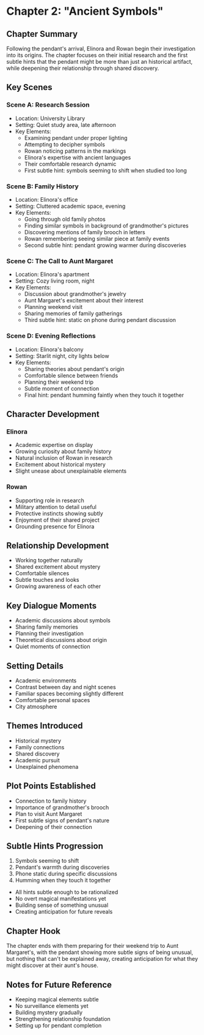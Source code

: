 # Chapter 2: "Ancient Symbols"

## Chapter Summary
Following the pendant's arrival, Elinora and Rowan begin their investigation into its origins. The chapter focuses on their initial research and the first subtle hints that the pendant might be more than just an historical artifact, while deepening their relationship through shared discovery.

## Key Scenes

### Scene A: Research Session
- Location: University Library
- Setting: Quiet study area, late afternoon
- Key Elements:
  * Examining pendant under proper lighting
  * Attempting to decipher symbols
  * Rowan noticing patterns in the markings
  * Elinora's expertise with ancient languages
  * Their comfortable research dynamic
  * First subtle hint: symbols seeming to shift when studied too long

### Scene B: Family History
- Location: Elinora's office
- Setting: Cluttered academic space, evening
- Key Elements:
  * Going through old family photos
  * Finding similar symbols in background of grandmother's pictures
  * Discovering mentions of family brooch in letters
  * Rowan remembering seeing similar piece at family events
  * Second subtle hint: pendant growing warmer during discoveries

### Scene C: The Call to Aunt Margaret
- Location: Elinora's apartment
- Setting: Cozy living room, night
- Key Elements:
  * Discussion about grandmother's jewelry
  * Aunt Margaret's excitement about their interest
  * Planning weekend visit
  * Sharing memories of family gatherings
  * Third subtle hint: static on phone during pendant discussion

### Scene D: Evening Reflections
- Location: Elinora's balcony
- Setting: Starlit night, city lights below
- Key Elements:
  * Sharing theories about pendant's origin
  * Comfortable silence between friends
  * Planning their weekend trip
  * Subtle moment of connection
  * Final hint: pendant humming faintly when they touch it together

## Character Development

### Elinora
- Academic expertise on display
- Growing curiosity about family history
- Natural inclusion of Rowan in research
- Excitement about historical mystery
- Slight unease about unexplainable elements

### Rowan
- Supporting role in research
- Military attention to detail useful
- Protective instincts showing subtly
- Enjoyment of their shared project
- Grounding presence for Elinora

## Relationship Development
- Working together naturally
- Shared excitement about mystery
- Comfortable silences
- Subtle touches and looks
- Growing awareness of each other

## Key Dialogue Moments
- Academic discussions about symbols
- Sharing family memories
- Planning their investigation
- Theoretical discussions about origin
- Quiet moments of connection

## Setting Details
- Academic environments
- Contrast between day and night scenes
- Familiar spaces becoming slightly different
- Comfortable personal spaces
- City atmosphere

## Themes Introduced
- Historical mystery
- Family connections
- Shared discovery
- Academic pursuit
- Unexplained phenomena

## Plot Points Established
- Connection to family history
- Importance of grandmother's brooch
- Plan to visit Aunt Margaret
- First subtle signs of pendant's nature
- Deepening of their connection

## Subtle Hints Progression
1. Symbols seeming to shift
2. Pendant's warmth during discoveries
3. Phone static during specific discussions
4. Humming when they touch it together
- All hints subtle enough to be rationalized
- No overt magical manifestations yet
- Building sense of something unusual
- Creating anticipation for future reveals

## Chapter Hook
The chapter ends with them preparing for their weekend trip to Aunt Margaret's, with the pendant showing more subtle signs of being unusual, but nothing that can't be explained away, creating anticipation for what they might discover at their aunt's house.

## Notes for Future Reference
- Keeping magical elements subtle
- No surveillance elements yet
- Building mystery gradually
- Strengthening relationship foundation
- Setting up for pendant completion
